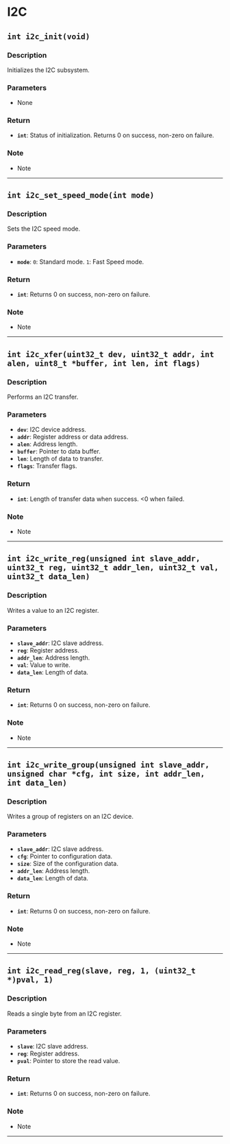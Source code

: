 # I2C <!--TODO-->

## `int i2c_init(void)` <!--DONE-->

### Description

Initializes the I2C subsystem.

### Parameters

- None

### Return

- **`int`**: Status of initialization. Returns 0 on success, non-zero on failure.

### Note

- Note

---

## `int i2c_set_speed_mode(int mode)` <!--DONE-->

### Description

Sets the I2C speed mode.

### Parameters

- **`mode`**:
    ```0```: Standard mode.
    ```1```: Fast Speed mode.
    

### Return

- **`int`**: Returns 0 on success, non-zero on failure.

### Note

- Note

---

## `int i2c_xfer(uint32_t dev, uint32_t addr, int alen, uint8_t *buffer, int len, int flags)` <!--DONE-->

### Description

Performs an I2C transfer.

### Parameters

- **`dev`**: I2C device address.
- **`addr`**: Register address or data address.
- **`alen`**: Address length.
- **`buffer`**: Pointer to data buffer.
- **`len`**: Length of data to transfer.
- **`flags`**: Transfer flags.

### Return

- **`int`**: Length of transfer data when success. <0 when failed. 

### Note

- Note

---

## `int i2c_write_reg(unsigned int slave_addr, uint32_t reg, uint32_t addr_len, uint32_t val, uint32_t data_len)` <!--DONE-->

### Description

Writes a value to an I2C register.

### Parameters

- **`slave_addr`**: I2C slave address.
- **`reg`**: Register address.
- **`addr_len`**: Address length.
- **`val`**: Value to write.
- **`data_len`**: Length of data.

### Return

- **`int`**: Returns 0 on success, non-zero on failure.

### Note

- Note

---

## `int i2c_write_group(unsigned int slave_addr, unsigned char *cfg, int size, int addr_len, int data_len)` <!--DONE-->

### Description

Writes a group of registers on an I2C device.

### Parameters

- **`slave_addr`**: I2C slave address.
- **`cfg`**: Pointer to configuration data.
- **`size`**: Size of the configuration data.
- **`addr_len`**: Address length.
- **`data_len`**: Length of data.

### Return

- **`int`**: Returns 0 on success, non-zero on failure.

### Note

- Note

---

## `int i2c_read_reg(slave, reg, 1, (uint32_t *)pval, 1)` <!--DONE-->

### Description

Reads a single byte from an I2C register.

### Parameters

- **`slave`**: I2C slave address.
- **`reg`**: Register address.
- **`pval`**: Pointer to store the read value.

### Return

- **`int`**: Returns 0 on success, non-zero on failure.

### Note

- Note

---

